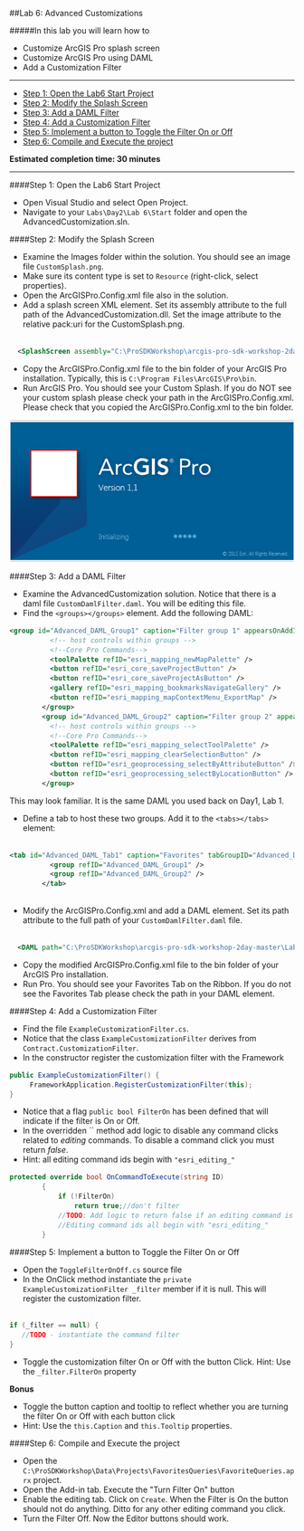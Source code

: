 ##Lab 6: Advanced Customizations 

#####In this lab you will learn how to
* Customize ArcGIS Pro splash screen
* Customize ArcGIS Pro using DAML
* Add a Customization Filter

*******
* [Step 1: Open the Lab6 Start Project](#step-1-open-the-lab6-start-project)
* [Step 2: Modify the Splash Screen](#step-2-modify-the-splash-screen)
* [Step 3: Add a DAML Filter](#step-3-add-a-daml-filter)
* [Step 4: Add a Customization Filter](#step-4-add-a-customization-filter)
* [Step 5: Implement a button to Toggle the Filter On or Off](#step-5-implement-a-button-to-toggle-the-filter-on-or-off)
* [Step 6: Compile and Execute the project](#step-6-compile-and-execute-the-project)

**Estimated completion time: 30 minutes**
****

####Step 1: Open the Lab6 Start Project
* Open Visual Studio and select Open Project. 
* Navigate to your `Labs\Day2\Lab 6\Start` folder and open the AdvancedCustomization.sln.

####Step 2: Modify the Splash Screen
 
* Examine the Images folder within the solution. You should see an image file `CustomSplash.png`.
* Make sure its content type is set to `Resource` (right-click, select properties).
* Open the ArcGISPro.Config.xml file also in the solution.
* Add a splash screen XML element. Set its assembly attribute to the full path of the AdvancedCustomization.dll. Set the image attribute to the relative pack:uri for the CustomSplash.png.

```xml

  <SplashScreen assembly="C:\ProSDKWorkshop\arcgis-pro-sdk-workshop-2day-master\Labs\Day2\Lab 6\Solution\AdvancedCustomization\bin\Debug\AdvancedCustomization.dll" image="Images/CustomSplash.png"/>

```

* Copy the ArcGISPro.Config.xml file to the bin folder of your ArcGIS Pro installation. Typically, this is `C:\Program Files\ArcGIS\Pro\bin`.
* Run ArcGIS Pro. You should see your Custom Splash. If you do NOT see your custom splash please check your path in the ArcGISPro.Config.xml. Please check that you copied the ArcGISPro.Config.xml to the bin folder.

![custom-splash](../../../Images/CustomSplash.png "Custom Splash")

####Step 3: Add a DAML Filter

* Examine the AdvancedCustomization solution. Notice that there is a daml file `CustomDamlFilter.daml`. You will be editing this file.
* Find the `<groups></groups>` element. Add the following DAML:

```xml
<group id="Advanced_DAML_Group1" caption="Filter group 1" appearsOnAddInTab="false">
          <!-- host controls within groups -->
          <!--Core Pro Commands-->
          <toolPalette refID="esri_mapping_newMapPalette" />
          <button refID="esri_core_saveProjectButton" />
          <button refID="esri_core_saveProjectAsButton" />
          <gallery refID="esri_mapping_bookmarksNavigateGallery" />
          <button refID="esri_mapping_mapContextMenu_ExportMap" />
        </group>
        <group id="Advanced_DAML_Group2" caption="Filter group 2" appearsOnAddInTab="false">
          <!-- host controls within groups -->
          <!--Core Pro Commands-->
          <toolPalette refID="esri_mapping_selectToolPalette" />
          <button refID="esri_mapping_clearSelectionButton" />
          <button refID="esri_geoprocessing_selectByAttributeButton" />
          <button refID="esri_geoprocessing_selectByLocationButton" />
        </group>
```

This may look familiar. It is the same DAML you used back on Day1, Lab 1.

* Define a tab to host these two groups. Add it to the `<tabs></tabs>` element:

```xml

<tab id="Advanced_DAML_Tab1" caption="Favorites" tabGroupID="Advanced_Daml_Filter_Tab">
          <group refID="Advanced_DAML_Group1" />
          <group refID="Advanced_DAML_Group2" />
        </tab>
		
```

* Modify the ArcGISPro.Config.xml and add a DAML element. Set its path attribute to the full path of your `CustomDamlFilter.daml` file.

```xml

  <DAML path="C:\ProSDKWorkshop\arcgis-pro-sdk-workshop-2day-master\Labs\Day2\Lab 6\Solution\AdvancedCustomization\CustomDamlFilter.daml"/>

```

* Copy the modified ArcGISPro.Config.xml file to the bin folder of your ArcGIS Pro installation.
* Run Pro. You should see your Favorites Tab on the Ribbon. If you do not see the Favorites Tab please check the path in your DAML element.

####Step 4: Add a Customization Filter

* Find the file `ExampleCustomizationFilter.cs`.
* Notice that the class `ExampleCustomizationFilter` derives from `Contract.CustomizationFilter`.
* In the constructor register the customization filter with the Framework

```c#
public ExampleCustomizationFilter() {
     FrameworkApplication.RegisterCustomizationFilter(this);
}
```

* Notice that a flag `public bool FilterOn` has been defined that will indicate if the filter is On or Off.
* In the overridden `` method add logic to disable any command clicks related to *editing* commands. To disable a command click you must return *false*.
* Hint: all editing command ids begin with `"esri_editing_"`

```c#
protected override bool OnCommandToExecute(string ID)
        {
            if (!FilterOn)
                return true;//don't filter
            //TODO: Add logic to return false if an editing command is being executed
			//Editing command ids all begin with "esri_editing_"
        }
```

####Step 5: Implement a button to Toggle the Filter On or Off

* Open the `ToggleFilterOnOff.cs` source file
* In the OnClick method instantiate the `private ExampleCustomizationFilter _filter` member if it is null. This will register the customization filter.

```c#

if (_filter == null) {
   //TODO - instantiate the command filter
}

```

* Toggle the customization filter On or Off with the button Click. Hint: Use the `_filter.FilterOn` property

**Bonus**

* Toggle the button caption and tooltip to reflect whether you are turning the filter On or Off with each button click
* Hint: Use the `this.Caption` and `this.Tooltip` properties.

####Step 6: Compile and Execute the project

* Open the `C:\ProSDKWorkshop\Data\Projects\FavoritesQueries\FavoriteQueries.aprx` project.
* Open the Add-in tab. Execute the "Turn Filter On" button
* Enable the editing tab. Click on `Create`. When the Filter is On the button should not do anything. Ditto for any other editing command you click.
* Turn the Filter Off. Now the Editor buttons should work.
